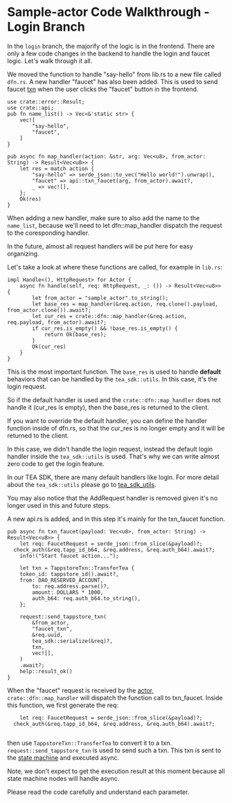 # Sample-actor Code Walkthrough - Login Branch

In the `login` branch, the majorify of the logic is in the frontend. There are only a few code changes in the backend to handle the login and faucet logic. Let's walk through it all.

We moved the function to handle "say-hello" from lib.rs to a new file called `dfn.rs`. A new handler "faucet" has also been added. This is used to send faucet [txn](../../z_glossary/txn.md) when the user clicks the "faucet" button in the frontend.

````
use crate::error::Result;
use crate::api;
pub fn name_list() -> Vec<&'static str> {
	vec![
		"say-hello",
		"faucet",
	]
}

pub async fn map_handler(action: &str, arg: Vec<u8>, from_actor: String) -> Result<Vec<u8>> {
	let res = match action {
		"say-hello" => serde_json::to_vec("Hello world!").unwrap(),
		"faucet" => api::txn_faucet(arg, from_actor).await?,
		_ => vec![],
	};
	Ok(res)
}
````

When adding a new handler, make sure to also add the name to the `name_list`, because we'll need to let dfn::map_handler dispatch the request to the coresponding handler. 

In the future, almost all request handlers will be put here for easy organizing. 

Let's take a look at where these functions are called, for example in `lib.rs`:

````
impl Handle<(), HttpRequest> for Actor {
	async fn handle(self, req: HttpRequest, _: ()) -> Result<Vec<u8>> {
		let from_actor = "sample_actor".to_string();
		let base_res = map_handler(&req.action, req.clone().payload, from_actor.clone()).await?;
		let cur_res = crate::dfn::map_handler(&req.action, req.payload, from_actor).await?;
		if cur_res.is_empty() && !base_res.is_empty() {
			return Ok(base_res);
		}
		Ok(cur_res)
	}
}
````

This is the most important function. The `base_res` is used to handle **default** behaviors that can be handled by the `tea_sdk::utils`. In this case, it's the login request. 

So if the default handler is used and the `crate::dfn::map_handler` does not handle it (cur_res is empty), then the base_res is returned to the client. 

If you want to override the default handler, you can define the handler function inside of dfn.rs, so that the cur_res is no longer empty and it will be returned to the client. 

In this case, we didn't handle the login request, instead the default login handler inside the `tea_sdk::utils` is used. That's why we can write almost zero code to get the login feature.

In our TEA SDK, there are many default handlers like login. For more detail about the `tea_sdk::utils` please go to [tea_sdk_utils](tea_sdk_utils.md).

You may also notice that the AddRequest handler is removed given it's no longer used in this and future steps.

A new api.rs is added, and in this step it's mainly for the txn_faucet function. 

````
pub async fn txn_faucet(payload: Vec<u8>, from_actor: String) -> Result<Vec<u8>> {
	let req: FaucetRequest = serde_json::from_slice(&payload)?;
  check_auth(&req.tapp_id_b64, &req.address, &req.auth_b64).await?;
	info!("Start faucet action...");

	let txn = TappstoreTxn::TransferTea {
    token_id: tappstore_id().await?,
    from: DAO_RESERVED_ACCOUNT,
		to: req.address.parse()?,
		amount: DOLLARS * 1000,
		auth_b64: req.auth_b64.to_string(),
	};

	request::send_tappstore_txn(
		&from_actor,
		"faucet_txn",
		&req.uuid,
		tea_sdk::serialize(&req)?,
		txn,
		vec![],
	)
	.await?;
	help::result_ok()
}
````

When the "faucet" request is received by the [actor](../../z_glossary/actor.md), `crate::dfn::map_handler` will dispatch the function call to txn_faucet. Inside this function, we first generate the req:

````
	let req: FaucetRequest = serde_json::from_slice(&payload)?;
  check_auth(&req.tapp_id_b64, &req.address, &req.auth_b64).await?;
  
````

then use `TappstoreTxn::TransferTea` to convert it to a txn. `request::send_tappstore_txn` is used to send such a txn. This txn is sent to the [state machine](../../z_glossary/state_machine.md) and executed async.

Note, we don't expect to get the execution result at this moment because all state machine nodes will handle async.

Please read the code carefully and understand each parameter. 
